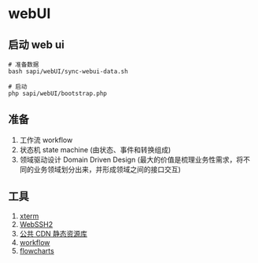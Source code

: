 # webUI

## 启动 web ui

```shell
# 准备数据
bash sapi/webUI/sync-webui-data.sh

# 启动
php sapi/webUI/bootstrap.php

```

## 准备
1. 工作流 workflow
1. 状态机 state machine (由状态、事件和转换组成)
1. 领域驱动设计 Domain Driven Design (最大的价值是梳理业务性需求，将不同的业务领域划分出来，并形成领域之间的接口交互)


## 工具
1. [xterm](http://xtermjs.org/)
1. [WebSSH2](https://github.com/billchurch/webssh2.git)
1. [公共 CDN 静态资源库](https://github.com/justjavac/ReplaceGoogleCDN/blob/master/public-cdn.md)
1. [workflow](https://symfony.com/doc/current/workflow.html)
1. [flowcharts](https://github.com/alyssaxuu/flowy.git)
